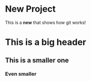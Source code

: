# New Project

This is a **new** that shows how git works!

# This is a big header
## This is a smaller one
### Even smaller